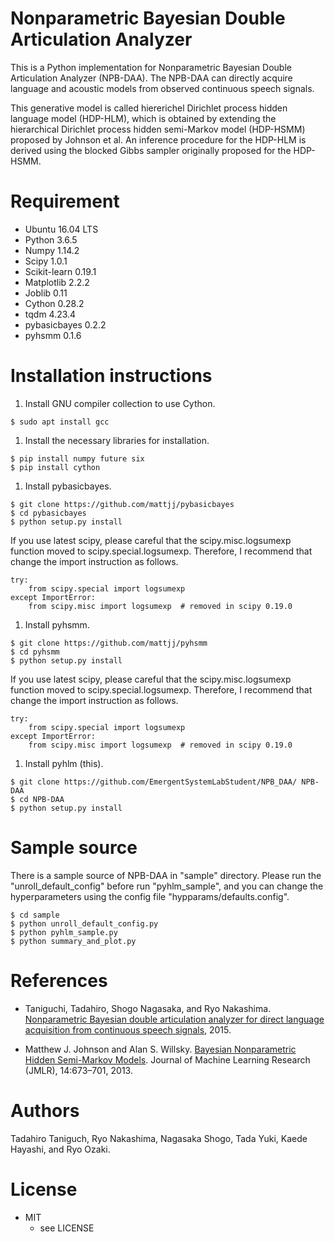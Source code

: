 # Nonparametric Bayesian Double Articulation Analyzer

This is a Python implementation for Nonparametric Bayesian Double Articulation Analyzer (NPB-DAA).
The NPB-DAA can directly acquire language and acoustic models from observed continuous speech signals.

This generative model is called hiererichel Dirichlet process hidden language model (HDP-HLM), which is obtained by extending the hierarchical Dirichlet process hidden semi-Markov model (HDP-HSMM) proposed by Johnson et al.
An inference procedure for the HDP-HLM is derived using the blocked Gibbs sampler originally proposed for the HDP-HSMM.

# Requirement

+ Ubuntu 16.04 LTS
+ Python 3.6.5
+ Numpy 1.14.2
+ Scipy 1.0.1
+ Scikit-learn 0.19.1
+ Matplotlib 2.2.2
+ Joblib 0.11
+ Cython 0.28.2
+ tqdm 4.23.4
+ pybasicbayes 0.2.2
+ pyhsmm 0.1.6

# Installation instructions
1. Install GNU compiler collection to use Cython.
```
$ sudo apt install gcc
```
1. Install the necessary libraries for installation.
```
$ pip install numpy future six
$ pip install cython
```
1. Install pybasicbayes.
```
$ git clone https://github.com/mattjj/pybasicbayes
$ cd pybasicbayes
$ python setup.py install
```
If you use latest scipy, please careful that the scipy.misc.logsumexp function moved to scipy.special.logsumexp.
Therefore, I recommend that change the import instruction as follows.
```
try:
    from scipy.special import logsumexp
except ImportError:
    from scipy.misc import logsumexp  # removed in scipy 0.19.0
```
1. Install pyhsmm.
```
$ git clone https://github.com/mattjj/pyhsmm
$ cd pyhsmm
$ python setup.py install
```
If you use latest scipy, please careful that the scipy.misc.logsumexp function moved to scipy.special.logsumexp.
Therefore, I recommend that change the import instruction as follows.
```
try:
    from scipy.special import logsumexp
except ImportError:
    from scipy.misc import logsumexp  # removed in scipy 0.19.0
```
1. Install pyhlm (this).
```
$ git clone https://github.com/EmergentSystemLabStudent/NPB_DAA/ NPB-DAA
$ cd NPB-DAA
$ python setup.py install
```

# Sample source
There is a sample source of NPB-DAA in "sample" directory.
Please run the "unroll_default_config" before run "pyhlm_sample", and you can change the hyperparameters using the config file "hypparams/defaults.config".
```
$ cd sample
$ python unroll_default_config.py
$ python pyhlm_sample.py
$ python summary_and_plot.py
```

# References
+ Taniguchi, Tadahiro, Shogo Nagasaka, and Ryo Nakashima. [Nonparametric Bayesian double articulation analyzer for direct language acquisition from continuous speech signals](http://ieeexplore.ieee.org/document/7456220/?arnumber=7456220), 2015.

+ Matthew J. Johnson and Alan S. Willsky. [Bayesian Nonparametric Hidden Semi-Markov Models](http://www.jmlr.org/papers/volume14/johnson13a/johnson13a.pdf). Journal of Machine Learning Research (JMLR), 14:673–701, 2013.

# Authors
Tadahiro Taniguch, Ryo Nakashima, Nagasaka Shogo, Tada Yuki, Kaede Hayashi, and Ryo Ozaki.

# License
+ MIT
  + see LICENSE
